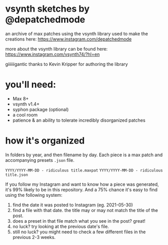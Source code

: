 # vsynth sketches by @depatchedmode

an archive of max patches using the vsynth library used to make the creations here:
https://www.instagram.com/depatchedmode

more about the vsynth library can be found here:
https://www.instagram.com/vsynth74/?hl=en

giiiiiigantic thanks to Kevin Kripper for authoring the library

# you'll need:

+ Max 8+
+ vsynth v1.4+
+ syphon package (optional)
+ a cool room
+ patience & an ability to tolerate incredibly disorganized patches

# how it's organized

In folders by year, and then filename by day. Each piece is a max patch 
and accompanying presets `.json` file.

`YYYY/YYYY-MM-DD - ridiculous title.maxpat`
`YYYY/YYYY-MM-DD - ridiculous title.json`

If you follow my Instagram and want to know how a piece was generated, it's
99% likely to be in this repository. And a 75% chance it's easy to find using the following system:

1. find the date it was posted to Instagram (eg. 2021-05-30)
3. find a file with that date. the title may or may not match the title of the post.
4. does a preset in that file match what you see in the post? great!
5. no luck? try looking at the previous date's file.
6. still no luck? you might need to check a few different files in the previous 2-3 weeks.
